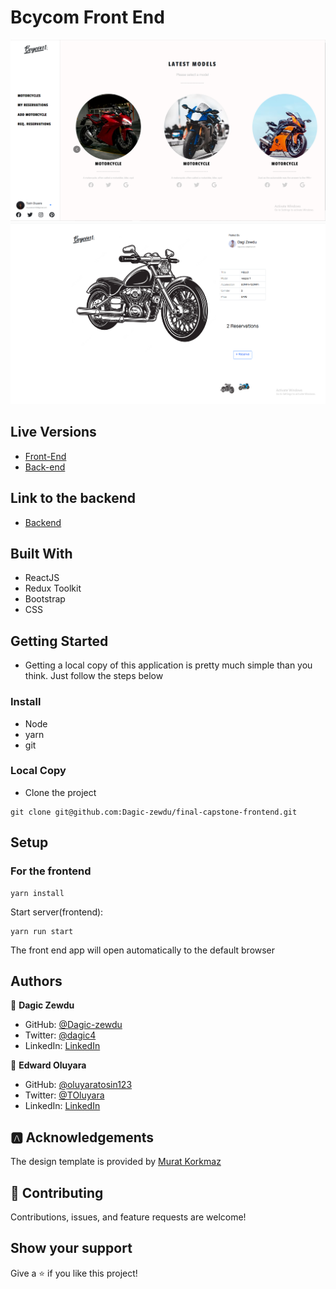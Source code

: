 # Bcycom Front End

![Screenshot](./src/images/CaptureI.PNG)
![Screenshot](./src/images/CaptureII.PNG)

## Live Versions

- [Front-End]()
- [Back-end]()

## Link to the backend

- [Backend](https://github.com/oluyaratosin123/Final-Capstone-Back-End)

## Built With

- ReactJS
- Redux Toolkit
- Bootstrap
- CSS

## Getting Started

- Getting a local copy of this application is pretty much simple than you think. Just follow the steps below

### Install

- Node
- yarn
- git

### Local Copy

- Clone the project

```
git clone git@github.com:Dagic-zewdu/final-capstone-frontend.git
```

## Setup

### For the frontend

```
yarn install
```

Start server(frontend):

```
yarn run start
```

The front end app will open automatically to the default browser

## Authors

👤 **Dagic Zewdu**

- GitHub: [@Dagic-zewdu](https://github.com/Dagic-zewdu)
- Twitter: [@dagic4](https://twitter.com/dagic4)
- LinkedIn: [LinkedIn](https://www.linkedin.com/in/dagic-zewdu/)

👤 **Edward Oluyara**

- GitHub: [@oluyaratosin123](https://github.com/oluyaratosin123)
- Twitter: [@TOluyara](https://twitter.com/TOluyara)
- LinkedIn: [LinkedIn](https://www.linkedin.com/in/edward-oluyara/)

## 🅰️ Acknowledgements

The design template is provided by
[Murat Korkmaz](https://www.behance.net/muratk)

## 🤝 Contributing

Contributions, issues, and feature requests are welcome!

## Show your support

Give a ⭐️ if you like this project!